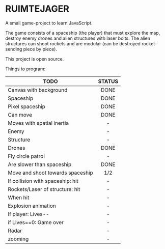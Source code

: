 # RUIMTEJAGER

A small game-project to learn JavaScript.

The game consists of a spaceship (the player) that must explore the map, 
destroy enemy drones and alien structures with laser bolts. The alien 
structures can shoot rockets and are modular (can be destroyed rocket-
sending piece by piece). 

This project is open source.

Things to program:


|          TODO							|	STATUS			|
| --------------------------------------|:-----------------:| 
| Canvas with background 				|	DONE			|
| Spaceship 							|	DONE			|
| Pixel spaceship 						|	DONE			|
| Can move 								|	DONE			|
| Moves with spatial inertia 			|	-				|
| Enemy 								|	-				|
| Structure 							|	-				|
| Drones 								|	DONE			|
| Fly circle patrol		 				|	-				|
| Are slower than spaceship 			|	DONE			|
| Move and shoot towards spaceship 		|	1/2				|
| If collision with spaceship: hit 		|	-				|
| Rockets/Laser of structure: hit 		|	-				|
| When hit 								|	-				|
| Explosion animation 					| 	-				|
| If player: Lives-- 					|	-				|
| if Lives==0: Game over 				|	-				|
| Radar 								|	-				|
| zooming								|	-				|

	